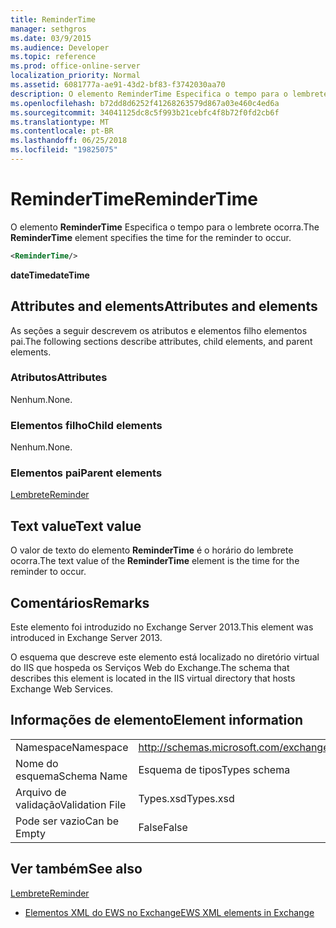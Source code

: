 ```yaml
---
title: ReminderTime
manager: sethgros
ms.date: 03/9/2015
ms.audience: Developer
ms.topic: reference
ms.prod: office-online-server
localization_priority: Normal
ms.assetid: 6081777a-ae91-43d2-bf83-f3742030aa70
description: O elemento ReminderTime Especifica o tempo para o lembrete ocorra.
ms.openlocfilehash: b72dd8d6252f41268263579d867a03e460c4ed6a
ms.sourcegitcommit: 34041125dc8c5f993b21cebfc4f8b72f0fd2cb6f
ms.translationtype: MT
ms.contentlocale: pt-BR
ms.lasthandoff: 06/25/2018
ms.locfileid: "19825075"
---
```

# <a name="remindertime"></a><span data-ttu-id="7be81-103">ReminderTime</span><span class="sxs-lookup"><span data-stu-id="7be81-103">ReminderTime</span></span>

<span data-ttu-id="7be81-104">O elemento **ReminderTime** Especifica o tempo para o lembrete ocorra.</span><span class="sxs-lookup"><span data-stu-id="7be81-104">The **ReminderTime** element specifies the time for the reminder to occur.</span></span> 
  
```XML
<ReminderTime/>
```

 <span data-ttu-id="7be81-105">**dateTime**</span><span class="sxs-lookup"><span data-stu-id="7be81-105">**dateTime**</span></span>
## <a name="attributes-and-elements"></a><span data-ttu-id="7be81-106">Attributes and elements</span><span class="sxs-lookup"><span data-stu-id="7be81-106">Attributes and elements</span></span>

<span data-ttu-id="7be81-107">As seções a seguir descrevem os atributos e elementos filho elementos pai.</span><span class="sxs-lookup"><span data-stu-id="7be81-107">The following sections describe attributes, child elements, and parent elements.</span></span>
  
### <a name="attributes"></a><span data-ttu-id="7be81-108">Atributos</span><span class="sxs-lookup"><span data-stu-id="7be81-108">Attributes</span></span>

<span data-ttu-id="7be81-109">Nenhum.</span><span class="sxs-lookup"><span data-stu-id="7be81-109">None.</span></span>
  
### <a name="child-elements"></a><span data-ttu-id="7be81-110">Elementos filho</span><span class="sxs-lookup"><span data-stu-id="7be81-110">Child elements</span></span>

<span data-ttu-id="7be81-111">Nenhum.</span><span class="sxs-lookup"><span data-stu-id="7be81-111">None.</span></span>
  
### <a name="parent-elements"></a><span data-ttu-id="7be81-112">Elementos pai</span><span class="sxs-lookup"><span data-stu-id="7be81-112">Parent elements</span></span>

[<span data-ttu-id="7be81-113">Lembrete</span><span class="sxs-lookup"><span data-stu-id="7be81-113">Reminder</span></span>](reminder.md)
  
## <a name="text-value"></a><span data-ttu-id="7be81-114">Text value</span><span class="sxs-lookup"><span data-stu-id="7be81-114">Text value</span></span>

<span data-ttu-id="7be81-115">O valor de texto do elemento **ReminderTime** é o horário do lembrete ocorra.</span><span class="sxs-lookup"><span data-stu-id="7be81-115">The text value of the **ReminderTime** element is the time for the reminder to occur.</span></span> 
  
## <a name="remarks"></a><span data-ttu-id="7be81-116">Comentários</span><span class="sxs-lookup"><span data-stu-id="7be81-116">Remarks</span></span>

<span data-ttu-id="7be81-117">Este elemento foi introduzido no Exchange Server 2013.</span><span class="sxs-lookup"><span data-stu-id="7be81-117">This element was introduced in Exchange Server 2013.</span></span>
  
<span data-ttu-id="7be81-118">O esquema que descreve este elemento está localizado no diretório virtual do IIS que hospeda os Serviços Web do Exchange.</span><span class="sxs-lookup"><span data-stu-id="7be81-118">The schema that describes this element is located in the IIS virtual directory that hosts Exchange Web Services.</span></span>
  
## <a name="element-information"></a><span data-ttu-id="7be81-119">Informações de elemento</span><span class="sxs-lookup"><span data-stu-id="7be81-119">Element information</span></span>

|||
|:-----|:-----|
|<span data-ttu-id="7be81-120">Namespace</span><span class="sxs-lookup"><span data-stu-id="7be81-120">Namespace</span></span>  <br/> |http://schemas.microsoft.com/exchange/services/2006/types  <br/> |
|<span data-ttu-id="7be81-121">Nome do esquema</span><span class="sxs-lookup"><span data-stu-id="7be81-121">Schema Name</span></span>  <br/> |<span data-ttu-id="7be81-122">Esquema de tipos</span><span class="sxs-lookup"><span data-stu-id="7be81-122">Types schema</span></span>  <br/> |
|<span data-ttu-id="7be81-123">Arquivo de validação</span><span class="sxs-lookup"><span data-stu-id="7be81-123">Validation File</span></span>  <br/> |<span data-ttu-id="7be81-124">Types.xsd</span><span class="sxs-lookup"><span data-stu-id="7be81-124">Types.xsd</span></span>  <br/> |
|<span data-ttu-id="7be81-125">Pode ser vazio</span><span class="sxs-lookup"><span data-stu-id="7be81-125">Can be Empty</span></span>  <br/> |<span data-ttu-id="7be81-126">False</span><span class="sxs-lookup"><span data-stu-id="7be81-126">False</span></span>  <br/> |
   
## <a name="see-also"></a><span data-ttu-id="7be81-127">Ver também</span><span class="sxs-lookup"><span data-stu-id="7be81-127">See also</span></span>



[<span data-ttu-id="7be81-128">Lembrete</span><span class="sxs-lookup"><span data-stu-id="7be81-128">Reminder</span></span>](reminder.md)


- [<span data-ttu-id="7be81-129">Elementos XML do EWS no Exchange</span><span class="sxs-lookup"><span data-stu-id="7be81-129">EWS XML elements in Exchange</span></span>](ews-xml-elements-in-exchange.md)

